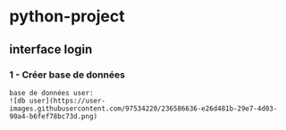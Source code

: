 # python-project
## interface login 
### 1 - Créer base de données 
    base de données user:
    ![db user](https://user-images.githubusercontent.com/97534220/236586636-e26d481b-29e7-4d03-90a4-b6fef78bc73d.png)
